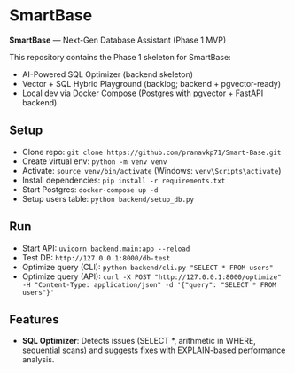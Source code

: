 # SmartBase

**SmartBase** — Next-Gen Database Assistant (Phase 1 MVP)

This repository contains the Phase 1 skeleton for SmartBase:
- AI-Powered SQL Optimizer (backend skeleton)
- Vector + SQL Hybrid Playground (backlog; backend + pgvector-ready)
- Local dev via Docker Compose (Postgres with pgvector + FastAPI backend)

## Setup
- Clone repo: `git clone https://github.com/pranavkp71/Smart-Base.git`
- Create virtual env: `python -m venv venv`
- Activate: `source venv/bin/activate` (Windows: `venv\Scripts\activate`)
- Install dependencies: `pip install -r requirements.txt`
- Start Postgres: `docker-compose up -d`
- Setup users table: `python backend/setup_db.py`

## Run
- Start API: `uvicorn backend.main:app --reload`
- Test DB: `http://127.0.0.1:8000/db-test`
- Optimize query (CLI): `python backend/cli.py "SELECT * FROM users"`
- Optimize query (API): `curl -X POST "http://127.0.0.1:8000/optimize" -H "Content-Type: application/json" -d '{"query": "SELECT * FROM users"}'`

## Features
- **SQL Optimizer**: Detects issues (SELECT *, arithmetic in WHERE, sequential scans) and suggests fixes with EXPLAIN-based performance analysis.
